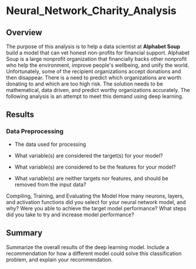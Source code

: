# Neural_Network_Charity_Analysis

## Overview

The purpose of this analysis is to help a data scientist at **Alphabet Soup** build a model that can vet honest non-profits for financial support. Alphabet Soup is a large nonprofit organization that financially backs other nonprofit who help the environment, improve people's wellbeing, and unify the world. Unfortunately, some of the recipient organizations accept donations and then disappear. There is a need to predict which organizations are worth donating to and which are too high risk. The solution needs to be mathematical, data driven, and predict worthy organizations accurately. The following analysis is an attempt to meet this demand using deep learning.  

## Results

### Data Preprocessing
* The data used for processing 

* What variable(s) are considered the target(s) for your model?

* What variable(s) are considered to be the features for your model?

* What variable(s) are neither targets nor features, and should be removed from the input data?

Compiling, Training, and Evaluating the Model
How many neurons, layers, and activation functions did you select for your neural network model, and why?
Were you able to achieve the target model performance?
What steps did you take to try and increase model performance?

## Summary
Summarize the overall results of the deep learning model. Include a recommendation for how a different model could solve this classification problem, and explain your recommendation.
